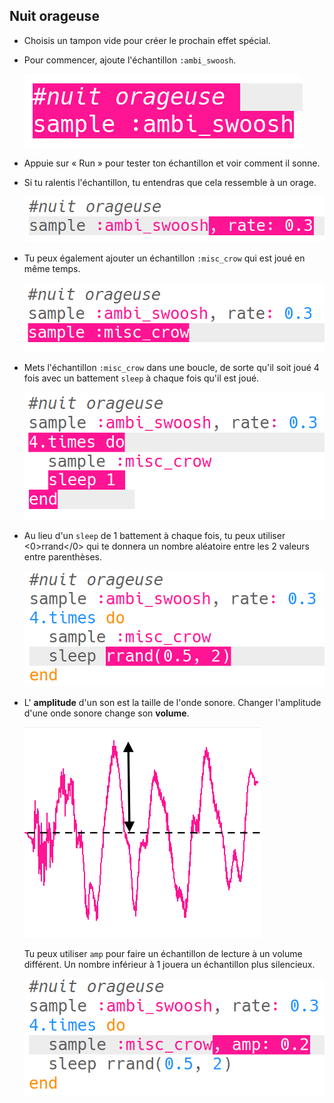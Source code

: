 ## Nuit orageuse

+ Choisis un tampon vide pour créer le prochain effet spécial.

+ Pour commencer, ajoute l'échantillon `:ambi_swoosh`.
    
    ![capture d'écran](images/effects-storm-sample.png)

+ Appuie sur « Run » pour tester ton échantillon et voir comment il sonne.

+ Si tu ralentis l'échantillon, tu entendras que cela ressemble à un orage.
    
    ![capture d'écran](images/effects-storm-rate.png)

+ Tu peux également ajouter un échantillon `:misc_crow` qui est joué en même temps.
    
    ![capture d'écran](images/effects-storm-crow.png)

+ Mets l'échantillon `:misc_crow` dans une boucle, de sorte qu'il soit joué 4 fois avec un battement `sleep` à chaque fois qu'il est joué.
    
    ![capture d'écran](images/effects-storm-crow-repeat.png)

+ Au lieu d'un ` sleep ` de 1 battement à chaque fois, tu peux utiliser <0>rrand</0> qui te donnera un nombre aléatoire entre les 2 valeurs entre parenthèses.
    
    ![capture d'écran](images/effects-storm-crow-rand.png)

+ L' **amplitude** d'un son est la taille de l'onde sonore. Changer l'amplitude d'une onde sonore change son **volume**.
    
    ![amplitude](images/effects-amplitude.png)
    
    Tu peux utiliser `amp` pour faire un échantillon de lecture à un volume différent. Un nombre inférieur à 1 jouera un échantillon plus silencieux.
    
    ![capture d'écran](images/effects-storm-crow-amp.png)